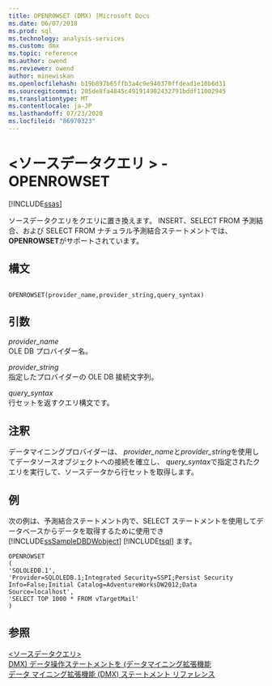```yaml
---
title: OPENROWSET (DMX) |Microsoft Docs
ms.date: 06/07/2018
ms.prod: sql
ms.technology: analysis-services
ms.custom: dmx
ms.topic: reference
ms.author: owend
ms.reviewer: owend
author: minewiskan
ms.openlocfilehash: b19b897b65ffb3a4c9e940370ffdead1e10b6d31
ms.sourcegitcommit: 205de8fa4845c491914902432791bddf11002945
ms.translationtype: MT
ms.contentlocale: ja-JP
ms.lasthandoff: 07/23/2020
ms.locfileid: "86970323"
---
```

# <a name="ltsource-data-querygt---openrowset"></a>&lt;ソースデータクエリ &gt; -OPENROWSET
[!INCLUDE[ssas](../includes/applies-to-version/ssas.md)]

  ソースデータクエリをクエリに置き換えます。 INSERT、SELECT FROM 予測結合、および SELECT FROM ナチュラル予測結合ステートメントでは、 **OPENROWSET**がサポートされています。  
  
## <a name="syntax"></a>構文  
  
```  
  
OPENROWSET(provider_name,provider_string,query_syntax)  
```  
  
## <a name="arguments"></a>引数  
 *provider_name*  
 OLE DB プロバイダー名。  
  
 *provider_string*  
 指定したプロバイダーの OLE DB 接続文字列。  
  
 *query_syntax*  
 行セットを返すクエリ構文です。  
  
## <a name="remarks"></a>注釈  
 データマイニングプロバイダーは、 *provider_name*と*provider_string*を使用してデータソースオブジェクトへの接続を確立し、 *query_syntax*で指定されたクエリを実行して、ソースデータから行セットを取得します。  
  
## <a name="examples"></a>例  
 次の例は、予測結合ステートメント内で、SELECT ステートメントを使用してデータベースからデータを取得するために使用でき [!INCLUDE[ssSampleDBDWobject](../includes/sssampledbdwobject-md.md)] [!INCLUDE[tsql](../includes/tsql-md.md)] ます。  
  
```  
OPENROWSET  
(  
'SQLOLEDB.1',  
'Provider=SQLOLEDB.1;Integrated Security=SSPI;Persist Security     Info=False;Initial Catalog=AdventureWorksDW2012;Data Source=localhost',  
'SELECT TOP 1000 * FROM vTargetMail'  
)  
```  
  
## <a name="see-also"></a>参照  
 [&#60;ソースデータクエリ&#62;](../dmx/source-data-query.md)   
 [DMX&#41; データ操作ステートメントを &#40;データマイニング拡張機能](../dmx/dmx-statements-data-manipulation.md)   
 [データ マイニング拡張機能 &#40;DMX&#41; ステートメント リファレンス](../dmx/data-mining-extensions-dmx-statements.md)  
  
  
